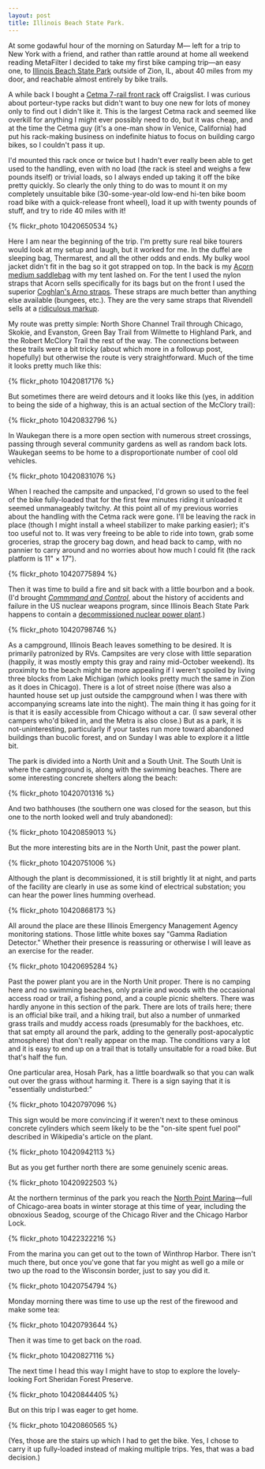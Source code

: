 ```yaml
---
layout: post
title: Illinois Beach State Park.
---
```


At some godawful hour of the morning on Saturday M&mdash; left for a trip to New York with a friend, and rather than rattle around at home all weekend reading MetaFilter I decided to take my first bike camping trip&mdash;an easy one, to <a href="http://dnr.state.il.us/Lands/landmgt/parks/R2/ILBEACH.HTM">Illinois Beach State Park</a> outside of Zion, IL, about 40 miles from my door, and reachable almost entirely by bike trails.

A while back I bought a <a href="http://cetmacargo.com/products/7-rail-cetma-rack">Cetma 7-rail front rack</a> off Craigslist. I was curious about porteur-type racks but didn't want to buy one new for lots of money only to find out I didn't like it. This is the largest Cetma rack and seemed like overkill for anything I might ever possibly need to do, but it was cheap, and at the time the Cetma guy (it's a one-man show in Venice, California) had put his rack-making business on indefinite hiatus to focus on building cargo bikes, so I couldn't pass it up.

I'd mounted this rack once or twice but I hadn't ever really been able to get used to the handling, even with no load (the rack is steel and weighs a few pounds itself) or trivial loads, so I always ended up taking it off the bike pretty quickly. So clearly the only thing to do was to mount it on my completely unsuitable bike (30-some-year-old low-end hi-ten bike boom road bike with a quick-release front wheel), load it up with twenty pounds of stuff, and try to ride 40 miles with it!

{% flickr_photo 10420650534 %}

Here I am near the beginning of the trip. I'm pretty sure real bike tourers would look at my setup and laugh, but it worked for me. In the duffel are sleeping bag, Thermarest, and all the other odds and ends. My bulky wool jacket didn't fit in the bag so it got strapped on top. In the back is my <a href="http://www.acornbags.com/medbag.html">Acorn medium saddlebag</a> with my tent lashed on. For the tent I used the nylon straps that Acorn sells specifically for its bags but on the front I used the superior <a href="http://www.coghlans.com/products/60-inch-arno-straps-8460">Coghlan's Arno straps</a>. These straps are much better than anything else available (bungees, etc.). They are the very same straps that Rivendell sells at a <a href="http://www.rivbike.com/product-p/m3.htm">ridiculous markup</a>.

My route was pretty simple: North Shore Channel Trail through Chicago, Skokie, and Evanston, Green Bay Trail from Wilmette to Highland Park, and the Robert McClory Trail the rest of the way. The connections between these trails were a bit tricky (about which more in a followup post, hopefully) but otherwise the route is very straightforward. Much of the time it looks pretty much like this:

{% flickr_photo 10420817176 %}

But sometimes there are weird detours and it looks like this (yes, in addition to being the side of a highway, this is an actual section of the McClory trail):

{% flickr_photo 10420832796 %}

In Waukegan there is a more open section with numerous street crossings, passing through several community gardens as well as random back lots. Waukegan seems to be home to a disproportionate number of cool old vehicles.

{% flickr_photo 10420831076 %}

When I reached the campsite and unpacked, I'd grown so used to the feel of the bike fully-loaded that for the first few minutes riding it unloaded it seemed unmanageably twitchy. At this point all of my previous worries about the handling with the Cetma rack were gone. I'll be leaving the rack in place (though I might install a wheel stabilizer to make parking easier); it's too useful not to. It was very freeing to be able to ride into town, grab some groceries, strap the grocery bag down, and head back to camp, with no pannier to carry around and no worries about how much I could fit (the rack platform is 11" &times; 17").

{% flickr_photo 10420775894 %}

Then it was time to build a fire and sit back with a little bourbon and a book. (I'd brought <a href="http://www.amazon.com/Command-Control-Damascus-Accident-Illusion/dp/1594202273"><i>Commmand and Control</i></a>, about the history of accidents and failure in the US nuclear weapons program, since Illinois Beach State Park happens to contain a <a href="http://en.wikipedia.org/wiki/Zion_Nuclear_Power_Station">decommissioned nuclear power plant</a>.)

{% flickr_photo 10420798746 %}

As a campground, Illinois Beach leaves something to be desired. It is primarily patronized by RVs. Campsites are very close with little separation (happily, it was mostly empty this gray and rainy mid-October weekend). Its proximity to the beach might be more appealing if I weren't spoiled by living three blocks from Lake Michigan (which looks pretty much the same in Zion as it does in Chicago). There is a lot of street noise (there was also a haunted house set up just outside the campground when I was there with accompanying screams late into the night). The main thing it has going for it is that it is easily accessible from Chicago without a car. (I saw several other campers who'd biked in, and the Metra is also close.) But as a park, it is not-uninteresting, particularly if your tastes run more toward abandoned buildings than bucolic forest, and on Sunday I was able to explore it a little bit.

The park is divided into a North Unit and a South Unit. The South Unit is where the campground is, along with the swimming beaches. There are some interesting concrete shelters along the beach:

{% flickr_photo 10420701316 %}

And two bathhouses (the southern one was closed for the season, but this one to the north looked well and truly abandoned):

{% flickr_photo 10420859013 %}

But the more interesting bits are in the North Unit, past the power plant.

{% flickr_photo 10420751006 %}

Although the plant is decommissioned, it is still brightly lit at night, and parts of the facility are clearly in use as some kind of electrical substation; you can hear the power lines humming overhead.

{% flickr_photo 10420868173 %}

All around the place are these Illinois Emergency Management Agency monitoring stations. Those little white boxes say "Gamma Radiation Detector." Whether their presence is reassuring or otherwise I will leave as an exercise for the reader.

{% flickr_photo 10420695284 %}

Past the power plant you are in the North Unit proper. There is no camping here and no swimming beaches, only prairie and woods with the occasional access road or trail, a fishing pond, and a couple picnic shelters. There was hardly anyone in this section of the park. There are lots of trails here; there is an official bike trail, and a hiking trail, but also a number of unmarked grass trails and muddy access roads (presumably for the backhoes, etc. that sat empty all around the park, adding to the generally post-apocalyptic atmosphere) that don't really appear on the map. The conditions vary a lot and it is easy to end up on a trail that is totally unsuitable for a road bike. But that's half the fun.

One particular area, Hosah Park, has a little boardwalk so that you can walk out over the grass without harming it. There is a sign saying that it is "essentially undisturbed:"

{% flickr_photo 10420797096 %}

This sign would be more convincing if it weren't next to these ominous concrete cylinders which seem likely to be the "on-site spent fuel pool" described in Wikipedia's article on the plant.

{% flickr_photo 10420942113 %}

But as you get further north there are some genuinely scenic areas.

{% flickr_photo 10420922503 %}

At the northern terminus of the park you reach the <a href="http://npmonline.com/">North Point Marina</a>&mdash;full of Chicago-area boats in winter storage at this time of year, including the obnoxious Seadog, scourge of the Chicago River and the Chicago Harbor Lock.

{% flickr_photo 10422322216 %}

From the marina you can get out to the town of Winthrop Harbor. There isn't much there, but once you've gone that far you might as well go a mile or two up the road to the Wisconsin border, just to say you did it.

{% flickr_photo 10420754794 %}

Monday morning there was time to use up the rest of the firewood and make some tea:

{% flickr_photo 10420793644 %}

Then it was time to get back on the road.

{% flickr_photo 10420827116 %}

The next time I head this way I might have to stop to explore the lovely-looking Fort Sheridan Forest Preserve.

{% flickr_photo 10420844405 %}

But on this trip I was eager to get home.

{% flickr_photo 10420860565 %}

(Yes, those are the stairs up which I had to get the bike. Yes, I chose to carry it up fully-loaded instead of making multiple trips. Yes, that was a bad decision.)